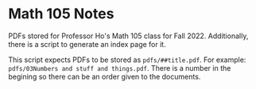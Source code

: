# Math 105 Notes

PDFs stored for Professor Ho's Math 105 class for Fall 2022.
Additionally, there is a script to generate an index page for it.

This script expects PDFs to be stored as `pdfs/##title.pdf`.
For example: `pdfs/03Numbers and stuff and things.pdf`.
There is a number in the begining so there can be an order given to the documents.
